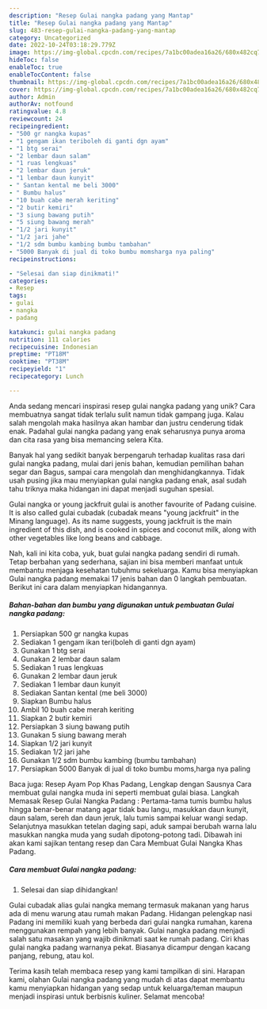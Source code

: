 ```yaml
---
description: "Resep Gulai nangka padang yang Mantap"
title: "Resep Gulai nangka padang yang Mantap"
slug: 483-resep-gulai-nangka-padang-yang-mantap
category: Uncategorized
date: 2022-10-24T03:18:29.779Z
image: https://img-global.cpcdn.com/recipes/7a1bc00adea16a26/680x482cq70/gulai-nangka-padang-foto-resep-utama.jpg
hideToc: false
enableToc: true
enableTocContent: false
thumbnail: https://img-global.cpcdn.com/recipes/7a1bc00adea16a26/680x482cq70/gulai-nangka-padang-foto-resep-utama.jpg
cover: https://img-global.cpcdn.com/recipes/7a1bc00adea16a26/680x482cq70/gulai-nangka-padang-foto-resep-utama.jpg
author: Admin
authorAv: notfound
ratingvalue: 4.8
reviewcount: 24
recipeingredient:
- "500 gr nangka kupas"
- "1 gengam ikan teriboleh di ganti dgn ayam"
- "1 btg serai"
- "2 lembar daun salam"
- "1 ruas lengkuas"
- "2 lembar daun jeruk"
- "1 lembar daun kunyit"
- " Santan kental me beli 3000"
- " Bumbu halus"
- "10 buah cabe merah keriting"
- "2 butir kemiri"
- "3 siung bawang putih"
- "5 siung bawang merah"
- "1/2 jari kunyit"
- "1/2 jari jahe"
- "1/2 sdm bumbu kambing bumbu tambahan"
- "5000 Banyak di jual di toko bumbu momsharga nya paling"
recipeinstructions:

- "Selesai dan siap dinikmati!"
categories:
- Resep
tags:
- gulai
- nangka
- padang

katakunci: gulai nangka padang 
nutrition: 111 calories
recipecuisine: Indonesian
preptime: "PT18M"
cooktime: "PT38M"
recipeyield: "1"
recipecategory: Lunch

---
```





Anda sedang mencari inspirasi resep gulai nangka padang yang unik? Cara membuatnya sangat tidak terlalu sulit namun tidak gampang juga. Kalau salah mengolah maka hasilnya akan hambar dan justru cenderung tidak enak. Padahal gulai nangka padang yang enak seharusnya punya aroma dan cita rasa yang bisa memancing selera Kita.





Banyak hal yang sedikit banyak berpengaruh terhadap kualitas rasa dari gulai nangka padang, mulai dari jenis bahan, kemudian pemilihan bahan segar dan Bagus, sampai cara mengolah dan menghidangkannya. Tidak usah pusing jika mau menyiapkan gulai nangka padang enak,      asal sudah tahu triknya maka hidangan ini dapat menjadi suguhan spesial.














Gulai nangka or young jackfruit gulai is another favourite of Padang cuisine. It is also called gulai cubadak (cubadak means &#34;young jackfruit&#34; in the Minang language). As its name suggests, young jackfruit is the main ingredient of this dish, and is cooked in spices and coconut milk, along with other vegetables like long beans and cabbage.






Nah, kali ini kita coba, yuk, buat gulai nangka padang sendiri di rumah. Tetap berbahan yang sederhana, sajian ini bisa memberi manfaat untuk membantu menjaga kesehatan tubuhmu sekeluarga. Kamu bisa menyiapkan Gulai nangka padang memakai 17 jenis bahan dan 0 langkah pembuatan. Berikut ini cara dalam menyiapkan hidangannya.

<!--inarticleads1-->

##### Bahan-bahan dan bumbu yang digunakan untuk pembuatan Gulai nangka padang:

1. Persiapkan 500 gr nangka kupas
1. Sediakan 1 gengam ikan teri(boleh di ganti dgn ayam)
1. Gunakan 1 btg serai
1. Gunakan 2 lembar daun salam
1. Sediakan 1 ruas lengkuas
1. Gunakan 2 lembar daun jeruk
1. Sediakan 1 lembar daun kunyit
1. Sediakan  Santan kental (me beli 3000)
1. Siapkan  Bumbu halus
1. Ambil 10 buah cabe merah keriting
1. Siapkan 2 butir kemiri
1. Persiapkan 3 siung bawang putih
1. Gunakan 5 siung bawang merah
1. Siapkan 1/2 jari kunyit
1. Sediakan 1/2 jari jahe
1. Gunakan 1/2 sdm bumbu kambing (bumbu tambahan)
1. Persiapkan 5000 Banyak di jual di toko bumbu moms,harga nya paling


Baca juga: Resep Ayam Pop Khas Padang, Lengkap dengan Sausnya Cara membuat gulai nangka muda ini seperti membuat gulai biasa. Langkah Memasak Resep Gulai Nangka Padang : Pertama-tama tumis bumbu halus hingga benar-benar matang agar tidak bau langu, masukkan daun kunyit, daun salam, sereh dan daun jeruk, lalu tumis sampai keluar wangi sedap. Selanjutnya masukkan tetelan daging sapi, aduk sampai berubah warna lalu masukkan nangka muda yang sudah dipotong-potong tadi. Dibawah ini akan kami sajikan tentang resep dan Cara Membuat Gulai Nangka Khas Padang. 

<!--inarticleads2-->

##### Cara membuat Gulai nangka padang:


1. Selesai dan siap dihidangkan!

Gulai cubadak alias gulai nangka memang termasuk makanan yang harus ada di menu warung atau rumah makan Padang. Hidangan pelengkap nasi Padang ini memiliki kuah yang berbeda dari gulai nangka rumahan, karena menggunakan rempah yang lebih banyak. Gulai nangka padang menjadi salah satu masakan yang wajib dinikmati saat ke rumah padang. Ciri khas gulai nangka padang warnanya pekat. Biasanya dicampur dengan kacang panjang, rebung, atau kol. 

Terima kasih telah membaca resep yang kami tampilkan di sini. Harapan kami, olahan Gulai nangka padang yang mudah di atas dapat membantu kamu menyiapkan hidangan yang sedap untuk keluarga/teman maupun menjadi inspirasi untuk berbisnis kuliner. Selamat mencoba!
